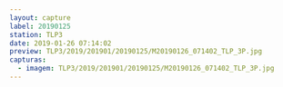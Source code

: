 ```yaml
---
layout: capture
label: 20190125
station: TLP3
date: 2019-01-26 07:14:02
preview: TLP3/2019/201901/20190125/M20190126_071402_TLP_3P.jpg
capturas:
  - imagem: TLP3/2019/201901/20190125/M20190126_071402_TLP_3P.jpg
---
```

